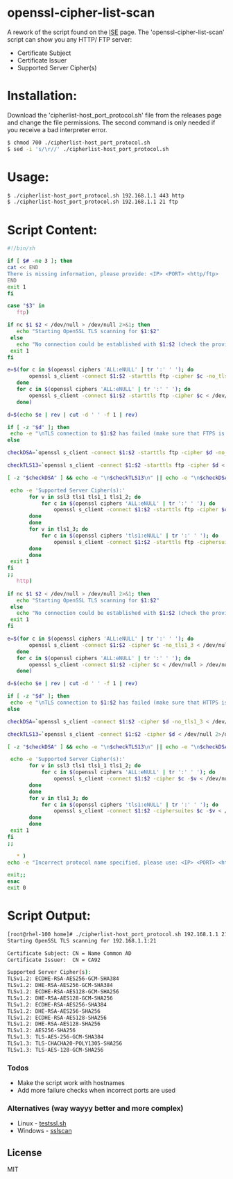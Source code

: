# openssl-cipher-list-scan



A rework of the script found on the [ISE](https://www.ise.io/blog/archives/using-openssl-determine-ciphers-enabled-server/index.html) page. The 'openssl-cipher-list-scan' script can show you any HTTP/ FTP server:

  - Certificate Subject
  - Certificate Issuer
  - Supported Server Cipher(s)

# Installation:

Download the 'cipherlist-host_port_protocol.sh' file from the releases page and change the file permissions. The second command is only needed if you receive a bad interpreter error.
 ```sh
$ chmod 700 ./cipherlist-host_port_protocol.sh
$ sed -i 's/\r//' ./cipherlist-host_port_protocol.sh
```

# Usage:

 ```sh
$ ./cipherlist-host_port_protocol.sh 192.168.1.1 443 http
$ ./cipherlist-host_port_protocol.sh 192.168.1.1 21 ftp
```

# Script Content:

 ```sh
#!/bin/sh

if [ $# -ne 3 ]; then  
cat << END	
There is missing information, please provide: <IP> <PORT> <http/ftp>
END
exit 1
fi

case "$3" in
	ftp)

if nc $1 $2 < /dev/null > /dev/null 2>&1; then
	echo "Starting OpenSSL TLS scanning for $1:$2"
  else
	echo "No connection could be established with $1:$2 (check the provided IP and PORT)"
  exit 1
fi

e=$(for c in $(openssl ciphers 'ALL:eNULL' | tr ':' ' '); do
		openssl s_client -connect $1:$2 -starttls ftp -cipher $c -no_tls1_3 < /dev/null > /dev/null 2>&1 && echo -e "$c"
	done
	for c in $(openssl ciphers 'ALL:eNULL' | tr ':' ' '); do
		openssl s_client -connect $1:$2 -starttls ftp -cipher $c < /dev/null > /dev/null 2>&1 && echo -e "$c"
	done)
 
d=$(echo $e | rev | cut -d ' ' -f 1 | rev)

if [ -z "$d" ]; then
  echo -e "\nTLS connection to $1:$2 has failed (make sure that FTPS is enabled)"
else 

checkDSA=`openssl s_client -connect $1:$2 -starttls ftp -cipher $d -no_tls1_3 < /dev/null 2>/dev/null | grep 'subject\|issuer' | awk '{sub(/, serialNumber.*/,""); print}' | sed -r 's/subject=+/Certificate Subject: /g' | sed -r 's/issuer=+/Certificate Issuer:  /g'`

checkTLS13=`openssl s_client -connect $1:$2 -starttls ftp -cipher $d < /dev/null 2>/dev/null | grep 'subject\|issuer' | awk '{sub(/, serialNumber.*/,""); print}' | sed -r 's/subject=+/Certificate Subject: /g' | sed -r 's/issuer=+/Certificate Issuer:  /g'`

[ -z "$checkDSA" ] && echo -e "\n$checkTLS13\n" || echo -e "\n$checkDSA\n"

  echo -e 'Supported Server Cipher(s):'
		for v in ssl3 tls1 tls1_1 tls1_2; do
			for c in $(openssl ciphers 'ALL:eNULL' | tr ':' ' '); do
				openssl s_client -connect $1:$2 -starttls ftp -cipher $c -$v < /dev/null > /dev/null 2>&1 && echo "$v: $c" | sed -r 's/tls+/TLSv/g' | tr '_' '.' 
		done
		done
		for v in tls1_3; do
			for c in $(openssl ciphers 'tls1:eNULL' | tr ':' ' '); do
				openssl s_client -connect $1:$2 -starttls ftp -ciphersuites $c -$v < /dev/null > /dev/null 2>&1 && echo "$v: $c" | sed -r 's/tls1_3+/TLSv1.3/g' | tr '_' '-'  
		done 
		done
  exit 1
fi
;;
	http)
		
if nc $1 $2 < /dev/null > /dev/null 2>&1; then
	echo "Starting OpenSSL TLS scanning for $1:$2"
  else
	echo "No connection could be established with $1:$2 (check the provided IP and PORT)"
  exit 1
fi

e=$(for c in $(openssl ciphers 'ALL:eNULL' | tr ':' ' '); do
		openssl s_client -connect $1:$2 -cipher $c -no_tls1_3 < /dev/null > /dev/null 2>&1 && echo -e "$c"
	done
	for c in $(openssl ciphers 'ALL:eNULL' | tr ':' ' '); do
		openssl s_client -connect $1:$2 -cipher $c < /dev/null > /dev/null 2>&1 && echo -e "$c"
	done)
 
d=$(echo $e | rev | cut -d ' ' -f 1 | rev)

if [ -z "$d" ]; then
  echo -e "\nTLS connection to $1:$2 has failed (make sure that HTTPS is enabled)"
else 

checkDSA=`openssl s_client -connect $1:$2 -cipher $d -no_tls1_3 < /dev/null 2>/dev/null | grep 'subject\|issuer' | awk '{sub(/, serialNumber.*/,""); print}' | sed -r 's/subject=+/Certificate Subject: /g' | sed -r 's/issuer=+/Certificate Issuer:  /g'`

checkTLS13=`openssl s_client -connect $1:$2 -cipher $d < /dev/null 2>/dev/null | grep 'subject\|issuer' | awk '{sub(/, serialNumber.*/,""); print}' | sed -r 's/subject=+/Certificate Subject: /g' | sed -r 's/issuer=+/Certificate Issuer:  /g'`

[ -z "$checkDSA" ] && echo -e "\n$checkTLS13\n" || echo -e "\n$checkDSA\n"

  echo -e 'Supported Server Cipher(s):'
		for v in ssl3 tls1 tls1_1 tls1_2; do
			for c in $(openssl ciphers 'ALL:eNULL' | tr ':' ' '); do
				openssl s_client -connect $1:$2 -cipher $c -$v < /dev/null > /dev/null 2>&1 && echo "$v: $c" | sed -r 's/tls+/TLSv/g' | tr '_' '.' 
		done
		done
		for v in tls1_3; do
			for c in $(openssl ciphers 'tls1:eNULL' | tr ':' ' '); do
				openssl s_client -connect $1:$2 -ciphersuites $c -$v < /dev/null > /dev/null 2>&1 && echo "$v: $c" | sed -r 's/tls1_3+/TLSv1.3/g' | tr '_' '-'  
		done 
		done
  exit 1
fi
;;	

	* )
echo -e "Incorrect protocol name specified, please use: <IP> <PORT> <http/ftp>"

exit;;
esac
exit 0
```

# Script Output:

 ```sh
[root@rhel-100 home]# ./cipherlist-host_port_protocol.sh 192.168.1.1 21 ftp 
Starting OpenSSL TLS scanning for 192.168.1.1:21 

Certificate Subject: CN = Name Common AD 
Certificate Issuer:  CN = CA92 

Supported Server Cipher(s): 
TLSv1.2: ECDHE-RSA-AES256-GCM-SHA384 
TLSv1.2: DHE-RSA-AES256-GCM-SHA384 
TLSv1.2: ECDHE-RSA-AES128-GCM-SHA256 
TLSv1.2: DHE-RSA-AES128-GCM-SHA256 
TLSv1.2: ECDHE-RSA-AES256-SHA384 
TLSv1.2: DHE-RSA-AES256-SHA256 
TLSv1.2: ECDHE-RSA-AES128-SHA256 
TLSv1.2: DHE-RSA-AES128-SHA256 
TLSv1.2: AES256-SHA256
TLSv1.3: TLS-AES-256-GCM-SHA384
TLSv1.3: TLS-CHACHA20-POLY1305-SHA256
TLSv1.3: TLS-AES-128-GCM-SHA256
```

### Todos

 - Make the script work with hostnames
 - Add more failure checks when incorrect ports are used
 
 ### Alternatives (way wayyy better and more complex)

 - Linux - [testssl.sh](https://github.com/drwetter/testssl.sh)
 - Windows - [sslscan](https://github.com/rbsec/sslscan)

License
----

MIT
